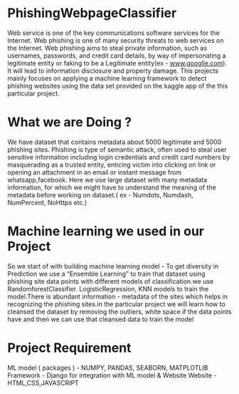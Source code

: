 # PhishingWebpageClassifier

Web service is one of the key communications software services for the Internet. Web phishing is one of many security threats to web services on the Internet. Web phishing aims to steal private information, such as usernames, passwords, and credit card details, by way of impersonating a legitimate entity or faking to be a Legitimate entity(ex - www.googlle.com). It will lead to information disclosure and property damage. This projects mainly focuses on applying a machine learning framework to detect phishing websites using the data set provided on the kaggle app of the this particular project.

# What we are Doing ?

We have dataset that contains metadata about 5000 legitimate and 5000 phishing sites. Phishing is type of semantic attack, often used to steal user sensitive information including login credentials and credit card numbers by masquerading as a trusted entity, enticing victim into clicking on link or opening an attachment in an email or instant message from whatsapp,facebook. Here we use large dataset with many metadata information, for which we might have to understand the meaning of the metadata before working on dataset.( ex - Numdots, Numdash, NumPercent, NoHttps etc.)

# Machine learning we used in our Project

So we start of with building machine learning model - To get diversity in Prediction we use a “Ensemble Learning” to train that dataset using phishing site data points with different models of classification.we use RandomforestClassifier. LogisticRegression, KNN models to train the model.There is abundant information - metadata of the sites which helps in recognizing the phishing sites.in the particular project we will learn how to cleansed the dataset by removing the outliers, white space if the data
points have and then we can use that cleansed data to train the model

# Project Requirement 

ML model ( packages ) - NUMPY, PANDAS, SEABORN, MATPLOTLIB
Framework - Django for integration with ML model & Website
Website - HTML,CSS,JAVASCRIPT
